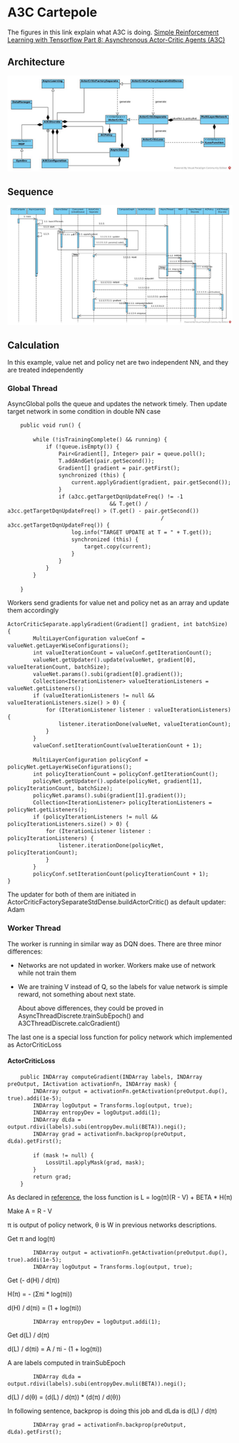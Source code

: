 # A3C Cartepole
The figures in this link explain what A3C is doing.
[Simple Reinforcement Learning with Tensorflow Part 8: Asynchronous Actor-Critic Agents (A3C)](https://medium.com/emergent-future/simple-reinforcement-learning-with-tensorflow-part-8-asynchronous-actor-critic-agents-a3c-c88f72a5e9f2)
## Architecture

![arch](./images/a3c_class.jpg)

## Sequence

![arch](./images/a3c_seq.jpg)

## Calculation

In this example, value net and policy net are two independent NN, and they are treated independently
### Global Thread

AsyncGlobal polls the queue and updates the network timely. Then update target network in some condition in double NN case

```
    public void run() {

        while (!isTrainingComplete() && running) {
            if (!queue.isEmpty()) {
                Pair<Gradient[], Integer> pair = queue.poll();
                T.addAndGet(pair.getSecond());
                Gradient[] gradient = pair.getFirst();
                synchronized (this) {
                    current.applyGradient(gradient, pair.getSecond());
                }
                if (a3cc.getTargetDqnUpdateFreq() != -1
                                && T.get() / a3cc.getTargetDqnUpdateFreq() > (T.get() - pair.getSecond())
                                                / a3cc.getTargetDqnUpdateFreq()) {
                    log.info("TARGET UPDATE at T = " + T.get());
                    synchronized (this) {
                        target.copy(current);
                    }
                }
            }
        }

    }

```

Workers send gradients for value net and policy net as an array and update them accordingly

```
ActorCriticSeparate.applyGradient(Gradient[] gradient, int batchSize) {
        MultiLayerConfiguration valueConf = valueNet.getLayerWiseConfigurations();
        int valueIterationCount = valueConf.getIterationCount();
        valueNet.getUpdater().update(valueNet, gradient[0], valueIterationCount, batchSize);
        valueNet.params().subi(gradient[0].gradient());
        Collection<IterationListener> valueIterationListeners = valueNet.getListeners();
        if (valueIterationListeners != null && valueIterationListeners.size() > 0) {
            for (IterationListener listener : valueIterationListeners) {
                listener.iterationDone(valueNet, valueIterationCount);
            }
        }
        valueConf.setIterationCount(valueIterationCount + 1);

        MultiLayerConfiguration policyConf = policyNet.getLayerWiseConfigurations();
        int policyIterationCount = policyConf.getIterationCount();
        policyNet.getUpdater().update(policyNet, gradient[1], policyIterationCount, batchSize);
        policyNet.params().subi(gradient[1].gradient());
        Collection<IterationListener> policyIterationListeners = policyNet.getListeners();
        if (policyIterationListeners != null && policyIterationListeners.size() > 0) {
            for (IterationListener listener : policyIterationListeners) {
                listener.iterationDone(policyNet, policyIterationCount);
            }
        }
        policyConf.setIterationCount(policyIterationCount + 1);
}
```

The updater for both of them are initiated in ActorCriticFactorySeparateStdDense.buildActorCritic() as default updater: Adam

### Worker Thread
The worker is running in similar way as DQN does. There are three minor differences:
* Networks are not updated in worker. Workers make use of network while not train them
* We are training V instead of Q, so the labels for value network is simple reward, not something about next state.

    About above differences, they could be proved in AsyncThreadDiscrete.trainSubEpoch() and A3CThreadDiscrete.calcGradient()

The last one is a special loss function for policy network which implemented as ActorCriticLoss
#### ActorCriticLoss
```
    public INDArray computeGradient(INDArray labels, INDArray preOutput, IActivation activationFn, INDArray mask) {
        INDArray output = activationFn.getActivation(preOutput.dup(), true).addi(1e-5);
        INDArray logOutput = Transforms.log(output, true);
        INDArray entropyDev = logOutput.addi(1);
        INDArray dLda = output.rdivi(labels).subi(entropyDev.muli(BETA)).negi();
        INDArray grad = activationFn.backprop(preOutput, dLda).getFirst();

        if (mask != null) {
            LossUtil.applyMask(grad, mask);
        }
        return grad;
    }
```

As declared in [reference](https://arxiv.org/pdf/1602.01783.pdf), the loss function is
L = log(π)(R - V) + BETA * H(π)

Make A = R - V

π is output of policy network, θ is W in previous networks descriptions.

Get π and log(π)

```
        INDArray output = activationFn.getActivation(preOutput.dup(), true).addi(1e-5);
        INDArray logOutput = Transforms.log(output, true);
```

Get (- d(H) / d(π))

H(π) = - (Σπi * log(πi))

d(H) / d(πi) = (1 + log(πi))

```
        INDArray entropyDev = logOutput.addi(1);
```

Get d(L) / d(π)

d(L) / d(πi) = A / πi - (1 + log(πi))

A are labels computed in trainSubEpoch

```
        INDArray dLda = output.rdivi(labels).subi(entropyDev.muli(BETA)).negi();
```

d(L) / d(θ) = (d(L) / d(π)) * (d(π) / d(θ))

In following sentence, backprop is doing this job and dLda is d(L) / d(π)

```
        INDArray grad = activationFn.backprop(preOutput, dLda).getFirst();
```

